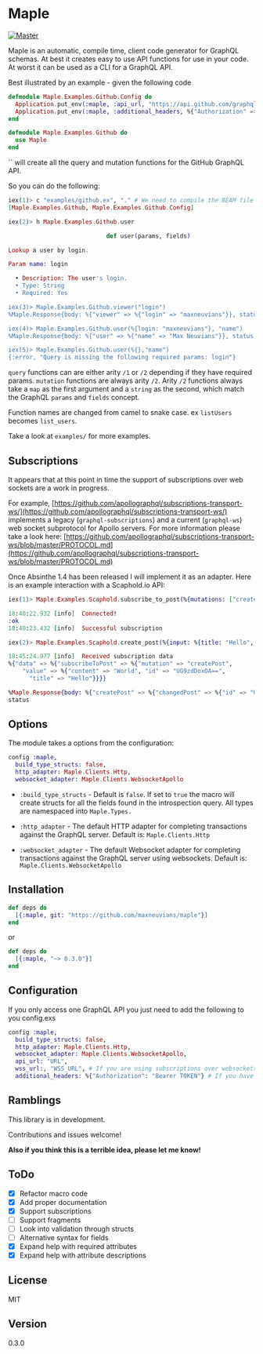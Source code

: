 # Maple

[![Master](https://travis-ci.org/maxneuvians/maple.svg?branch=master)](https://travis-ci.org/maxneuvians/maple)


Maple is an automatic, compile time, client code generator for GraphQL schemas. At best it creates easy to use
API functions for use in your code. At worst it can be used as a CLI for a GraphQL API.

Best illustrated by an example - given the following code

```elixir
defmodule Maple.Examples.Github.Config do
  Application.put_env(:maple, :api_url, "https://api.github.com/graphql")
  Application.put_env(:maple, :additional_headers, %{"Authorization" => "Bearer TOKEN"})
end

defmodule Maple.Examples.Github do
  use Maple
end
```

`` will create all the query and mutation functions for the GitHub GraphQL API.

So you can do the following:

```elixir
iex(1)> c "examples/github.ex", "." # We need to compile the BEAM file to access the documentation
[Maple.Examples.Github, Maple.Examples.Github.Config]

iex(2)> h Maple.Examples.Github.user

                            def user(params, fields)

Lookup a user by login.

Param name: login

  • Description: The user's login.
  • Type: String
  • Required: Yes

iex(3)> Maple.Examples.Github.viewer("login")
%Maple.Response{body: %{"viewer" => %{"login" => "maxneuvians"}}, status: 200}

iex(4)> Maple.Examples.Github.user(%{login: "maxneuvians"}, "name")
%Maple.Response{body: %{"user" => %{"name" => "Max Neuvians"}}, status: 200}

iex(5)> Maple.Examples.Github.user(%{},"name")
{:error, "Query is missing the following required params: login"}
```

`query` functions can are either arity `/1` or `/2` depending if they have required params. `mutation` functions
are always arity `/2`. Arity `/2` functions always take a `map` as the first argument and a `string` as the second,
which match the GraphQL `params` and `fields` concept.

Function names are changed from camel to snake case. ex `listUsers` becomes `list_users`.

Take a look at `examples/` for more examples.

## Subscriptions

It appears that at this point in time the support of subscriptions over web sockets are a work in progress.

For example, [https://github.com/apollographql/subscriptions-transport-ws/](https://github.com/apollographql/subscriptions-transport-ws/)
implements a legacy (`graphql-subscriptions`) and a current (`graphql-ws`) web socket subprotocol for Apollo servers. For more information please take a look here: [https://github.com/apollographql/subscriptions-transport-ws/blob/master/PROTOCOL.md](https://github.com/apollographql/subscriptions-transport-ws/blob/master/PROTOCOL.md)

Once Absinthe 1.4 has been released I will implement it as an adapter. Here is an example interaction with a Scaphold.io API:

```elixir
iex(1)> Maple.Examples.Scaphold.subscribe_to_post(%{mutations: ["createPost"]}, "mutation value {id content title}", &Maple.Examples.Scaphold.result/1)

18:40:22.932 [info]  Connected!
:ok
18:40:23.432 [info]  Successful subscription

iex(2)> Maple.Examples.Scaphold.create_post(%{input: %{title: "Hello", content: "World"}},"id")

18:45:24.977 [info]  Received subscription data
%{"data" => %{"subscribeToPost" => %{"mutation" => "createPost",
    "value" => %{"content" => "World", "id" => "UG9zdDoxOA==",
      "title" => "Hello"}}}}

%Maple.Response{body: %{"createPost" => %{"changedPost" => %{"id" => "UG9zdDoxOA=="}}},
status
```

## Options

The module takes a options from the configuration:

```elixir
config :maple,
  build_type_structs: false,
  http_adapter: Maple.Clients.Http,
  websocket_adapter: Maple.Clients.WebsocketApollo
```

- `:build_type_structs` - Default is `false`. If set to `true` the macro will create
structs for all the fields found in the introspection query. All types are namespaced into
`Maple.Types.`

- `:http_adapter` - The default HTTP adapter for completing transactions against the GraphQL
server. Default is: `Maple.Clients.Http`

- `:websocket_adapter` - The default Websocket adapter for completing transactions against the GraphQL
server using websockets. Default is: `Maple.Clients.WebsocketApollo`

## Installation

```elixir
def deps do
  [{:maple, git: "https://github.com/maxneuvians/maple"}]
end
```

or

```elixir
def deps do
  [{:maple, "~> 0.3.0"}]
end
```

## Configuration

If you only access one GraphQL API you just need to add the following to you config.exs

```elixir
config :maple,
  build_type_structs: false,
  http_adapter: Maple.Clients.Http,
  websocket_adapter: Maple.Clients.WebsocketApollo,
  api_url: "URL",
  wss_url:, "WSS_URL", # If you are using subscriptions over websockets.
  additional_headers: %{"Authorization": "Bearer TOKEN"} # If you have any additional headers
```

## Ramblings

This library is in development.

Contributions and issues welcome!

__Also if you think this is a terrible idea, please let me know!__

## ToDo

- [X] Refactor macro code
- [X] Add proper documentation
- [X] Support subscriptions
- [ ] Support fragments
- [ ] Look into validation through structs
- [ ] Alternative syntax for fields
- [X] Expand help with required attributes
- [X] Expand help with attribute descriptions

## License
MIT

## Version
0.3.0
